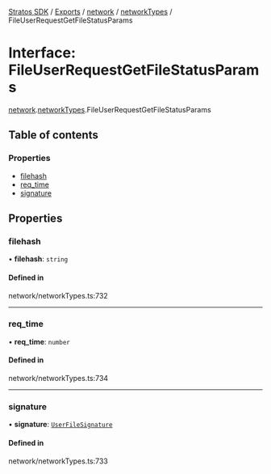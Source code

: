 [Stratos SDK](../README.md) / [Exports](../modules.md) / [network](../modules/network.md) / [networkTypes](../modules/network.networkTypes.md) / FileUserRequestGetFileStatusParams

# Interface: FileUserRequestGetFileStatusParams

[network](../modules/network.md).[networkTypes](../modules/network.networkTypes.md).FileUserRequestGetFileStatusParams

## Table of contents

### Properties

- [filehash](network.networkTypes.FileUserRequestGetFileStatusParams.md#filehash)
- [req\_time](network.networkTypes.FileUserRequestGetFileStatusParams.md#req_time)
- [signature](network.networkTypes.FileUserRequestGetFileStatusParams.md#signature)

## Properties

### filehash

• **filehash**: `string`

#### Defined in

network/networkTypes.ts:732

___

### req\_time

• **req\_time**: `number`

#### Defined in

network/networkTypes.ts:734

___

### signature

• **signature**: [`UserFileSignature`](network.networkTypes.UserFileSignature.md)

#### Defined in

network/networkTypes.ts:733
